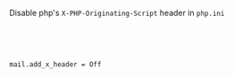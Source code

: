Disable php's `X-PHP-Originating-Script` header in <code>php.ini
```

```
mail.add_x_header = Off
```